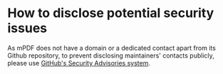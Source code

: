 How to disclose potential security issues
============

As mPDF does not have a domain or a dedicated contact apart from its Github repository, to prevent 
disclosing maintainers' contacts publicly, please use [GitHub's Security Advisories system](https://github.com/mpdf/mpdf/security/advisories).